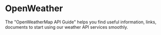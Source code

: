 # OpenWeather
The "OpenWeatherMap API Guide" helps you find useful information, links, documents to start using our weather API services smoothly.
